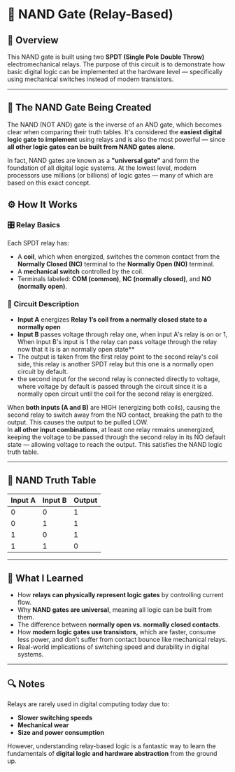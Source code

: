 # 🔌 NAND Gate (Relay-Based)

## 🧠 Overview
This NAND gate is built using two **SPDT (Single Pole Double Throw)** electromechanical relays. The purpose of this circuit is to demonstrate how basic digital logic can be implemented at the hardware level — specifically using mechanical switches instead of modern transistors.

---

## 🧱 The NAND Gate Being Created
The NAND (NOT AND) gate is the inverse of an AND gate, which becomes clear when comparing their truth tables. It's considered the **easiest digital logic gate to implement** using relays and is also the most powerful — since **all other logic gates can be built from NAND gates alone**.

In fact, NAND gates are known as a **"universal gate"** and form the foundation of all digital logic systems. At the lowest level, modern processors use millions (or billions) of logic gates — many of which are based on this exact concept.


## ⚙️ How It Works

### 🎛️ Relay Basics
Each SPDT relay has:
- A **coil**, which when energized, switches the common contact from the **Normally Closed (NC)** terminal to the **Normally Open (NO)** terminal.
- A **mechanical switch** controlled by the coil.
- Terminals labeled: **COM (common)**, **NC (normally closed)**, and **NO (normally open)**.

### 🔁 Circuit Description
- **Input A** energizes **Relay 1’s coil from a normally closed state to a normally open**
- **Input B** passes voltage through relay one, when input A's relay is on or 1, When input B's input is 1 the relay can pass voltage through the relay now that it is is an normally open state**
- The output is taken from the first relay point to the second relay's coil side, this relay is another SPDT relay but this one is a normally open circuit by default.
- the second input for the second relay is connected directly to voltage, where voltage by default is passed through the circuit since it is a normally open circuit until the coil for the second relay is energized.

When **both inputs (A and B)** are HIGH (energizing both coils), causing the second relay to switch away from the NO contact, breaking the path to the output. This causes the output to be pulled LOW.  
In **all other input combinations**, at least one relay remains unenergized, keeping the voltage to be passed through the second relay in its NO default state — allowing voltage to reach the output. This satisfies the NAND logic truth table.

---

## 🧪 NAND Truth Table

| Input A | Input B | Output |
|---------|---------|--------|
|   0     |    0    |   1    |
|   0     |    1    |   1    |
|   1     |    0    |   1    |
|   1     |    1    |   0    |

---

## 📝 What I Learned

- How **relays can physically represent logic gates** by controlling current flow.
- Why **NAND gates are universal**, meaning all logic can be built from them.
- The difference between **normally open vs. normally closed contacts**.
- How **modern logic gates use transistors**, which are faster, consume less power, and don’t suffer from contact bounce like mechanical relays.
- Real-world implications of switching speed and durability in digital systems.

---

## 🔍 Notes

Relays are rarely used in digital computing today due to:
- **Slower switching speeds**
- **Mechanical wear**
- **Size and power consumption**

However, understanding relay-based logic is a fantastic way to learn the fundamentals of **digital logic and hardware abstraction** from the ground up.

